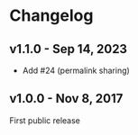 # Changelog

## v1.1.0 - Sep 14, 2023 
- Add #24 (permalink sharing)

## v1.0.0 - Nov 8, 2017
First public release 